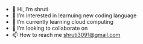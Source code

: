 - 👋 Hi, I’m shruti
- 👀 I’m interested in learnuing new coding language
- 🌱 I’m currently learning cloud computing
- 💞️ I’m looking to collaborate on
- 📫 How to reach me shruti3091@gmail.com

<!---
shruti3091/shruti3091 is a ✨ special ✨ repository because its `README.md` (this file) appears on your GitHub profile.
You can click the Preview link to take a look at your changes.
--->
